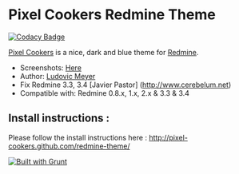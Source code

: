# Pixel Cookers Redmine Theme

[![Codacy Badge](https://api.codacy.com/project/badge/Grade/aea32b0d0d344105990d5237b88126ac)](https://www.codacy.com/manual/vsc55/redmine-theme?utm_source=github.com&amp;utm_medium=referral&amp;utm_content=vsc55/redmine-theme&amp;utm_campaign=Badge_Grade)

[Pixel Cookers](http://pixel-cookers.github.com/redmine-theme/) is a nice, dark and blue theme for [Redmine](http://www.redmine.org).

  * Screenshots: [Here](http://pixel-cookers.github.com/redmine-theme/)
  * Author: [Ludovic Meyer](http://www.ludovicmeyer.com)
  * Fix Redmine 3.3, 3.4 [Javier Pastor] (http://www.cerebelum.net)
  * Compatible with: Redmine 0.8.x, 1.x, 2.x & 3.3 & 3.4

## Install instructions :

Please follow the install instructions here : http://pixel-cookers.github.com/redmine-theme/

[![Built with Grunt](https://cdn.gruntjs.com/builtwith.png)](http://gruntjs.com/)
